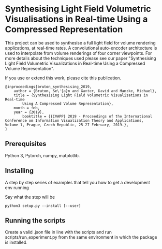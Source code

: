 # Synthesising Light Field Volumetric Visualisations in Real-time Using a Compressed Representation

This project can be used to synthesise a full light field for volume rendering applications, at real-time rates.
A convolutional auto-encoder architecture is used to interpolate from volume renderings of four corner viewpoints.
For more details about the techniques used please see our paper "Synthesising Light Field Volumetric Visualizations in Real-time Using a Compressed Volume Representation".

If you use or extend this work, please cite this publication.

```
@inproceedings{bruton_synthesising_2019,
	author = {Bruton, Se\'{a}n and Ganter, David and Manzke, Michael},
	title = {Synthesising Light Field Volumetric Visualizations in Real-time
        Using A Compressed Volume Representation},
	month = feb,
	year = {2019},
        booktitle = {{IVAPP} 2019 - Proceedings of the International Conference on Information Visualization Theory and Applications, Volume 1, Prague, Czech Republic, 25-27 February, 2019.},
}
```

## Prerequisites

Python 3, Pytorch, numpy, matplotlib.


## Installing

A step by step series of examples that tell you how to get a development env running

Say what the step will be

```
python3 setup.py --install [--user] 
```

## Running the scripts

Create a valid .json file in line with the scripts and run scripts/run_experiment.py from the same environment in which the package is installed.

